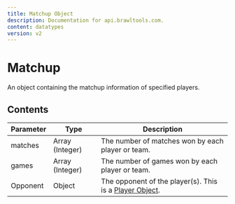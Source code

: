 ```yaml
---
title: Matchup Object
description: Documentation for api.brawltools.com.
content: datatypes
version: v2
---
```


# Matchup

An object containing the matchup information of specified players.

## Contents

| Parameter | Type            | Description                                                                  |
| --------- | --------------- | ---------------------------------------------------------------------------- |
| matches   | Array (Integer) | The number of matches won by each player or team.                            |
| games     | Array (Integer) | The number of games won by each player or team.                              |
| Opponent  | Object          | The opponent of the player(s). This is a <a href="player">Player Object</a>. |
